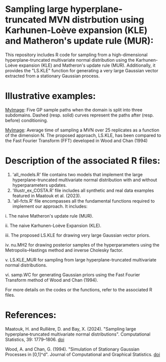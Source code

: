 # Sampling large hyperplane-truncated MVN distrbution using Karhunen-Loève expansion (KLE) and Matheron's update rule (MUR):
This repository includes R code for sampling from a high-dimensional hyperplane-truncated multivariate normal distribution using the Karhunen-Loève expansion (KLE) and Matheron's update rule (MUR). Additionally, it provides the "LS.KLE" function for generating a very large Gaussian vector extracted from a stationary Gaussian process.


# Illustrative examples:
[MyImage](https://github.com/maatouk/sampling_large_hyperplane_tMVN/blob/main/Matern3split5sim-eps-converted-to.pdf): Five GP sample paths when the domain is split into three subdomains. Dashed (resp. solid) curves represent the paths after (resp. before) conditioning. 

[MyImage](https://github.com/maatouk/sampling_large_hyperplane_tMVN/blob/main/FFTvsLSKLE-eps-converted-to.pdf): Average time of sampling a MVN over 25 replicates as a function of the dimension N. The proposed approach, LS.KLE, has been compared to the Fast Fourier Transform (FFT) developed in Wood and Chan (1994) 


# Description of the associated R files:
1. 'all_models.R' file contains two models that implement the large hyperplane-truncated multivariate normal distribution with and without hyperparameters updates.
2. 'Illustr_ex_COSTA.R' file includes all synthetic and real data examples featured in Maatouk et al. (2023).
3. 'all-fcts.R' file encompasses all the fundamental functions required to implement our approach. It includes:
   
i. The naive Matheron's update rule (MUR).

ii. The naive Karhunen-Loève Expansion (KLE).

iii. The proposed LS.KLE for drawing very large Gaussian vector priors.

iv. nu.MH2 for drawing posterior samples of the hyperparameters using the Metropolis–Hastings method and inverse Cholesky factor.

v. LS.KLE_MUR for sampling from large hyperplane-truncated multivariate normal distributions.

vi. samp.WC for generating Gaussian priors using the Fast Fourier Transform method of Wood and Chan (1994).

   For more details on the codes or the functions, refer to the associated R files.


# References:
Maatouk, H. and Rullière, D. and Bay, X. (2024). "Sampling large hyperplane‐truncated multivariate normal distributions". Computational Statistics, 39: 1779–1806. [doi](https://link.springer.com/article/10.1007/s00180-023-01416-7)

Wood, A. and Chan, G. (1994). "Simulation of Stationary Gaussian Processes in [0,1]^d". Journal of Computational and Graphical Statistics. [doi](https://www.jstor.org/stable/1390903)   
